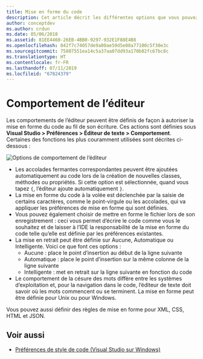 ```yaml
---
title: Mise en forme du code
description: Cet article décrit les différentes options que vous pouvez utiliser pour modifier le comportement de l’éditeur de texte dans Visual Studio pour Mac
author: conceptdev
ms.author: crdun
ms.date: 05/06/2018
ms.assetid: 81EE4460-26EB-4BB0-9297-932E1F88E4B8
ms.openlocfilehash: 042f7c74057de9a00ae59d5e08a77100c5f30e3c
ms.sourcegitcommit: 75807551ea14c5a37aa07dd93a170b02fc67bc8c
ms.translationtype: HT
ms.contentlocale: fr-FR
ms.lasthandoff: 07/11/2019
ms.locfileid: "67824379"
---
```

# <a name="editor-behavior"></a>Comportement de l’éditeur

Les comportements de l’éditeur peuvent être définis de façon à autoriser la mise en forme du code au fil de son écriture. Ces actions sont définies sous **Visual Studio > Préférences > Éditeur de texte > Comportement**. Certaines des fonctions les plus couramment utilisées sont décrites ci-dessous :

![Options de comportement de l’éditeur](media/source-editor-image9.png)

* Les accolades fermantes correspondantes peuvent être ajoutées automatiquement au code lors de la création de nouvelles classes, méthodes ou propriétés. Si cette option est sélectionnée, quand vous tapez `{`, l’éditeur ajoute automatiquement `}`.
* La mise en forme du code à la volée est déclenchée par la saisie de certains caractères, comme le point-virgule ou les accolades, qui va appliquer les préférences de mise en forme qui sont définies.
* Vous pouvez également choisir de mettre en forme le fichier lors de son enregistrement : ceci vous permet d’écrire le code comme vous le souhaitez et de laisser à l’IDE la responsabilité de la mise en forme du code telle qu’elle est définie par les préférences existantes.
* La mise en retrait peut être définie sur Aucune, Automatique ou Intelligente. Voici ce que font ces options :
  * Aucune : place le point d’insertion au début de la ligne suivante
  * Automatique : place le point d’insertion sur la même colonne de la ligne suivante
  * Intelligente : met en retrait sur la ligne suivante en fonction du code
* Le comportement de la césure des mots diffère entre les systèmes d’exploitation et, pour la navigation dans le code, l’éditeur de texte doit savoir où les mots commencent ou se terminent. La mise en forme peut être définie pour Unix ou pour Windows.

Vous pouvez aussi définir des règles de mise en forme pour XML, CSS, HTML et JSON.

## <a name="see-also"></a>Voir aussi

- [Préférences de style de code (Visual Studio sur Windows)](/visualstudio/ide/code-styles-and-quick-actions)
